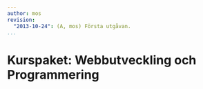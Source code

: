 ```yaml
---
author: mos
revision:
  "2013-10-24": (A, mos) Första utgåvan.
...
```

Kurspaket: Webbutveckling och Programmering
==================================
